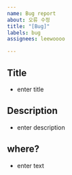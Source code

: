 ```yaml
---
name: Bug report
about: 오류 수정
title: "[Bug]"
labels: bug
assignees: leewoooo

---
```


## Title

- enter title

## Description

- enter description

## where?

- enter text
